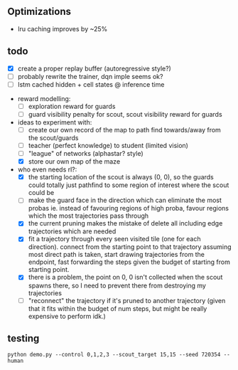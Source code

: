 ## Optimizations

- lru caching improves by ~25%


## todo

- [x] create a proper replay buffer (autoregressive style?)
- [ ] probably rewrite the trainer, dqn imple seems ok?
- [ ] lstm cached hidden + cell states @ inference time
- reward modelling:
    - [ ] exploration reward for guards
    - [ ] guard visibility penalty for scout, scout visibility reward for guards
- ideas to experiment with:
    - [ ] create our own record of the map to path find towards/away from the scout/guards
    - [ ] teacher (perfect knowledge) to student (limited vision)
    - [ ] "league" of networks (alphastar? style)
    - [x] store our own map of the maze

- who even needs rl?:
    - [x] the starting location of the scout is always (0, 0),
        so the guards could totally just pathfind to some region of interest where the scout could be
    - [ ] make the guard face in the direction which can eliminate the most probas ie.
    instead of favouring regions of high proba, favour regions which the most trajectories pass through
    - [x] the current pruning makes the mistake of delete all including edge trajectories which are needed
    - [x] fit a trajectory through every seen visited tile (one for each direction). connect from the starting point to that trajectory assuming most direct path is taken, start drawing trajectories from the endpoint, fast forwarding the steps given the budget of starting from starting point.
    - [x] there is a problem, the point on 0, 0 isn't collected when the scout spawns there, so I need to prevent there from destroying my trajectories
    - [ ] "reconnect" the trajectory if it's pruned to another trajectory (given that it fits within the budget of num steps, but might be really expensive to perform idk.)

## testing
```
python demo.py --control 0,1,2,3 --scout_target 15,15 --seed 720354 --human
```
